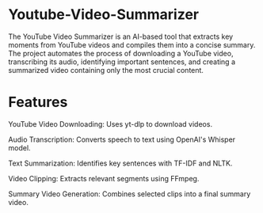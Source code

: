 # Youtube-Video-Summarizer
The YouTube Video Summarizer is an AI-based tool that extracts key moments from YouTube videos and compiles them into a concise summary. The project automates the process of downloading a YouTube video, transcribing its audio, identifying important sentences, and creating a summarized video containing only the most crucial content.

# Features

YouTube Video Downloading: Uses yt-dlp to download videos.

Audio Transcription: Converts speech to text using OpenAI's Whisper model.

Text Summarization: Identifies key sentences with TF-IDF and NLTK.

Video Clipping: Extracts relevant segments using FFmpeg.

Summary Video Generation: Combines selected clips into a final summary video.

